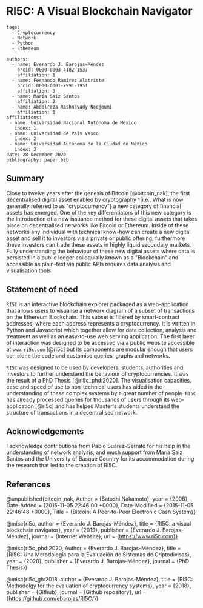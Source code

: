# RI5C: A Visual Blockchain Navigator

    tags:
      - Cryptocurrency
      - Network
      - Python
      - Ethereum

    authors:
      - name: Everardo J. Barojas-Méndez
        orcid: 0000-0003-4182-1537
        affiliation: 1
      - name: Fernando Ramírez Alatriste
        orcid: 0000-0001-7991-7951
        affiliation: 3
      - name: María Saiz Santos
        affiliation: 2
      - name: Abdolreza Rashnavady Nodjoumi
        affiliation: 1
    affiliations:
     - name: Universidad Nacional Autónoma de México
       index: 1
     - name: Universidad de País Vasco
       index: 2
     - name: Universidad Autónoma de la Ciudad de México
       index: 3
    date: 28 December 2020
    bibliography: paper.bib


## Summary

Close to twelve years after the genesis of Bitcoin [@bitcoin_nak], the first decentralised digital asset enabled by cryptography ^[i.e., What is now generally referred to as "cryptocurrency"] a new category of financial assets has emerged. One of the key differentiators of this new category is the introduction of a new issuance method for these digital assets that takes place on decentralised networks like Bitcoin or Ethereum. Inside of these networks any individual with technical know-how can create a new digital asset and sell it to investors via a private or public offering, furthermore these investors can trade these assets in highly liquid secondary markets. Fully understanding the behaviour of these new digital assets where data is persisted in a public ledger colloquially known as a "Blockchain" and accessible as plain-text via public APIs requires data analysis and visualisation tools.

## Statement of need

`RI5C` is an interactive blockchain explorer packaged as a web-application that allows users to visualise a network diagram of a subset of transactions on the Ethereum Blockchain. This subset is filtered by smart-contract addresses, where each address represents a cryptocurrency. It is written in Python and Javascript which together allow for data collection, analysis and treatment as well as an easy-to-use web serving application. The first layer of interaction was designed to be accessed via a public website accessible at `www.ri5c.com` [@ri5c] but its components are modular enough that users can clone the code and customise queries, graphs and networks.

`RI5C` was designed to be used by developers, students, authorities and investors to further understand the behaviour of cryptocurrencies. It was the result of a PhD Thesis [@ri5c_phd:2020]. The visualisation capacities, ease and speed of use to non-technical users has aided in the understanding of these complex systems by a great number of people. `RI5C` has already processed queries for thousands of users through its web-application [@ri5c] and has helped Master's students understand the structure of transactions in a decentralised network.

## Acknowledgements

I acknowledge contributions from Pablo Suárez-Serrato for his help in the understanding of network analysis, and much support from María Saiz Santos  and the University of Basque Country for its accommodation during the research that led to the creation of RI5C.

## References

@unpublished{bitcoin_nak,
    Author = {Satoshi Nakamoto},
    year = {2008},
    Date-Added = {2015-11-05 22:46:00 +0000},
    Date-Modified = {2015-11-05 22:46:48 +0000},
    Title = {Bitcoin: A Peer-to-Peer Electronic Cash System}}

@misc{ri5c,
    author = {Everardo J. Barojas-Méndez},
    title = {RI5C: a visual blockchain navigator},
    year = {2019},
    publisher = {Everardo J. Barojas-Méndez},
    journal = {Internet Website},
    url = {https://www.ri5c.com}}

@misc{ri5c_phd:2020,
    Author = {Everardo J. Barojas-Méndez},
    title = {RI5C: Una Metodología para la Evaluación de Sistemas de Criptodivisas},
    year = {2020},
    publisher = {Everardo J. Barojas-Méndez},
    journal = {PhD Thesis}}

@misc{ri5c_gh:2018,
    author = {Everardo J. Barojas-Méndez},
    title = {RI5C: Methodolgy for the evaluation of cryptocurrency systems},
    year = {2018},
    publisher = {Github},
    journal = {Github repository},
    url = {https://github.com/ebarojas/RI5C/}}

